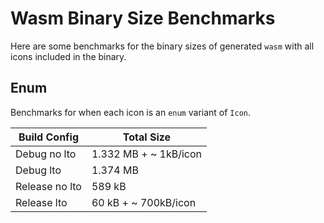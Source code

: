 # Wasm Binary Size Benchmarks

Here are some benchmarks for the binary sizes of generated `wasm` with all icons included in the binary.

## Enum

Benchmarks for when each icon is an `enum` variant of `Icon`.

| Build Config   | Total Size            |
| -------------- | ----------            |
| Debug no lto   | 1.332 MB + ~ 1kB/icon |
| Debug lto      | 1.374 MB              |
| Release no lto | 589 kB                |
| Release lto    | 60 kB + ~ 700kB/icon  |
